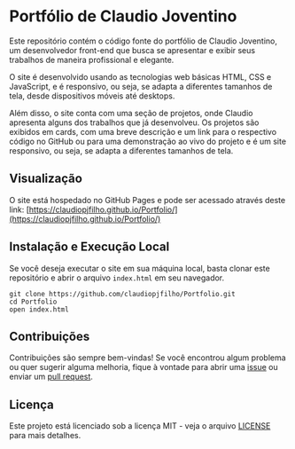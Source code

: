 # Portfólio de Claudio Joventino

Este repositório contém o código fonte do portfólio de Claudio Joventino, um desenvolvedor front-end que busca se apresentar e exibir seus trabalhos de maneira profissional e elegante.

O site é desenvolvido usando as tecnologias web básicas HTML, CSS e JavaScript, e é responsivo, ou seja, se adapta a diferentes tamanhos de tela, desde dispositivos móveis até desktops.

Além disso, o site conta com uma seção de projetos, onde Claudio apresenta alguns dos trabalhos que já desenvolveu. Os projetos são exibidos em cards, com uma breve descrição e um link para o respectivo código no GitHub ou para uma demonstração ao vivo do projeto e é um site responsivo, ou seja, se adapta a diferentes tamanhos de tela.

## Visualização

O site está hospedado no GitHub Pages e pode ser acessado através deste link: [https://claudiopjfilho.github.io/Portfolio/](https://claudiopjfilho.github.io/Portfolio/)

## Instalação e Execução Local

Se você deseja executar o site em sua máquina local, basta clonar este repositório e abrir o arquivo `index.html` em seu navegador.

```
git clone https://github.com/claudiopjfilho/Portfolio.git
cd Portfolio
open index.html
```

## Contribuições

Contribuições são sempre bem-vindas! Se você encontrou algum problema ou quer sugerir alguma melhoria, fique à vontade para abrir uma [issue](https://github.com/claudiopjfilho/Portfolio/issues) ou enviar um [pull request](https://github.com/claudiopjfilho/Portfolio/pulls).

## Licença

Este projeto está licenciado sob a licença MIT - veja o arquivo [LICENSE](https://github.com/claudiopjfilho/Portfolio/blob/master/LICENSE) para mais detalhes.
